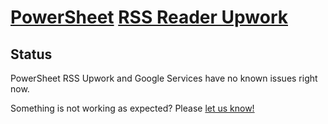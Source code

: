 # [PowerSheet](https://powersheet.co/) [RSS Reader Upwork](https://powersheet.co/rss-reader-upwork/)

## Status

PowerSheet RSS Upwork and Google Services have no known issues right now.

Something is not working as expected? Please [let us know!](mailto:powersheetco@gmail.com)

